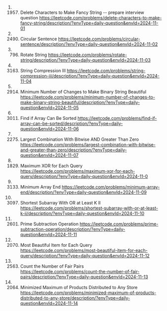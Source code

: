 1. 1957. Delete Characters to Make Fancy String -- prepare interview question
https://leetcode.com/problems/delete-characters-to-make-fancy-string/description/?envType=daily-question&envId=2024-11-01
2. 2490. Circular Sentence
https://leetcode.com/problems/circular-sentence/description/?envType=daily-question&envId=2024-11-02
3. 796. Rotate String
https://leetcode.com/problems/rotate-string/description/?envType=daily-question&envId=2024-11-03
4. 3163. String Compression III
https://leetcode.com/problems/string-compression-iii/description/?envType=daily-question&envId=2024-11-04
5. 2914. Minimum Number of Changes to Make Binary String Beautiful
https://leetcode.com/problems/minimum-number-of-changes-to-make-binary-string-beautiful/description/?envType=daily-question&envId=2024-11-05
6. 3011. Find if Array Can Be Sorted
https://leetcode.com/problems/find-if-array-can-be-sorted/description/?envType=daily-question&envId=2024-11-06
7. 2275. Largest Combination With Bitwise AND Greater Than Zero
https://leetcode.com/problems/largest-combination-with-bitwise-and-greater-than-zero/description/?envType=daily-question&envId=2024-11-07
8. 1829. Maximum XOR for Each Query
https://leetcode.com/problems/maximum-xor-for-each-query/description/?envType=daily-question&envId=2024-11-0
9. 3133. Minimum Array End
https://leetcode.com/problems/minimum-array-end/description/?envType=daily-question&envId=2024-11-09
10. 3097. Shortest Subarray With OR at Least K II
https://leetcode.com/problems/shortest-subarray-with-or-at-least-k-ii/description/?envType=daily-question&envId=2024-11-10
11. 2601. Prime Subtraction Operation
https://leetcode.com/problems/prime-subtraction-operation/description/?envType=daily-question&envId=2024-11-11
12. 2070. Most Beautiful Item for Each Query
https://leetcode.com/problems/most-beautiful-item-for-each-query/description/?envType=daily-question&envId=2024-11-12
13. 2563. Count the Number of Fair Pairs
https://leetcode.com/problems/count-the-number-of-fair-pairs/description/?envType=daily-question&envId=2024-11-13
14. 2064. Minimized Maximum of Products Distributed to Any Store
https://leetcode.com/problems/minimized-maximum-of-products-distributed-to-any-store/description/?envType=daily-question&envId=2024-11-14